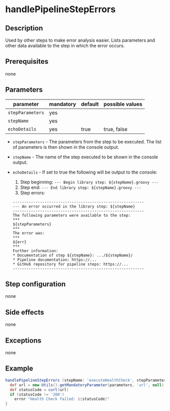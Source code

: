 # handlePipelineStepErrors

## Description

Used by other steps to make error analysis easier. Lists parameters and other data available to the step in which the error occurs.

## Prerequisites

none

## Parameters

| parameter        | mandatory | default | possible values |
| -----------------|-----------|---------|-----------------|
| `stepParameters` | yes       |         |                 |
| `stepName`       | yes       |         |                 |
| `echoDetails`    | yes       | true    | true, false     |

* `stepParameters` - The parameters from the step to be executed. The list of parameters is then shown in the console output.
* `stepName` - The name of the step executed to be shown in the console output.
* `echoDetails` - If set to true the following will be output to the console:
    1. Step beginning: `--- Begin library step: ${stepName}.groovy ---`
    2. Step end: `--- End library step: ${stepName}.groovy ---`
    3. Step errors:

    ```log
    ----------------------------------------------------------
    --- An error occurred in the library step: ${stepName}
    ----------------------------------------------------------
    The following parameters were available to the step:
    ***
    ${stepParameters}
    ***
    The error was:
    ***
    ${err}
    ***
    Further information:
    * Documentation of step ${stepName}: .../${stepName}/
    * Pipeline documentation: https://...
    * GitHub repository for pipeline steps: https://...
    ----------------------------------------------------------
    ```

## Step configuration

none

## Side effects

none

## Exceptions

none

## Example

```groovy
handlePipelineStepErrors (stepName: 'executeHealthCheck', stepParameters: parameters) {
  def url = new Utils().getMandatoryParameter(parameters, 'url', null)
  def statusCode = curl(url)
  if (statusCode != '200')
    error "Health Check failed: ${statusCode}"
}
```

